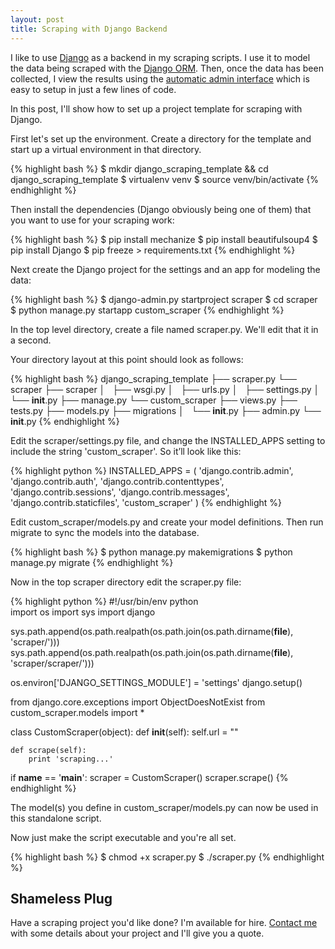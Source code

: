 ```yaml
---
layout: post
title: Scraping with Django Backend
---
```


I like to use [Django](https://www.djangoproject.com/) as a backend in my scraping scripts. 
I use it to model the data being scraped with the [Django ORM](https://docs.djangoproject.com/en/1.7/topics/db/models/).
Then, once the data has been collected, I view the results using the [automatic admin 
interface](https://docs.djangoproject.com/en/1.7/intro/tutorial02/) which is easy to 
setup in just a few lines of code.

In this post, I'll show how to set up a project template for scraping with Django. 

First let's set up the environment. Create a directory for the template and start up a
virtual environment in that directory.

{% highlight bash %}
$ mkdir django_scraping_template && cd django_scraping_template
$ virtualenv venv
$ source venv/bin/activate
{% endhighlight %}

Then install the dependencies (Django obviously being one of them) that you want to use
for your scraping work:

{% highlight bash %}
$ pip install mechanize
$ pip install beautifulsoup4
$ pip install Django
$ pip freeze > requirements.txt
{% endhighlight %}

Next create the Django project for the settings and an app for modeling the data:

{% highlight bash %}
$ django-admin.py startproject scraper
$ cd scraper
$ python manage.py startapp custom_scraper
{% endhighlight %}

In the top level directory, create a file named scraper.py. We'll edit that it in a 
second. 

Your directory layout at this point should look as follows:

{% highlight bash %}
django_scraping_template
├── scraper.py
└── scraper
    ├── scraper
    │   ├── wsgi.py
    │   ├── urls.py
    │   ├── settings.py
    │   └── __init__.py
    ├── manage.py
    └── custom_scraper
        ├── views.py
        ├── tests.py
        ├── models.py
        ├── migrations
        │   └── __init__.py
        ├── admin.py
        └── __init__.py
{% endhighlight %}

Edit the scraper/settings.py file, and change the INSTALLED\_APPS setting to include the string 'custom_scraper'. 
So it’ll look like this:

{% highlight python %}
INSTALLED_APPS = (
    'django.contrib.admin',
    'django.contrib.auth',
    'django.contrib.contenttypes',
    'django.contrib.sessions',
    'django.contrib.messages',
    'django.contrib.staticfiles',
    'custom_scraper'
)
{% endhighlight %}

Edit custom_scraper/models.py and create your model definitions. Then run migrate
to sync the models into the database.

{% highlight bash %}
$ python manage.py makemigrations
$ python manage.py migrate
{% endhighlight %}

Now in the top scraper directory edit the scraper.py file:

{% highlight python %}
#!/usr/bin/env python                                                                                                                                                                
import os
import sys
import django

sys.path.append(os.path.realpath(os.path.join(os.path.dirname(__file__), 'scraper/')))
sys.path.append(os.path.realpath(os.path.join(os.path.dirname(__file__), 'scraper/scraper/')))

os.environ['DJANGO_SETTINGS_MODULE'] = 'settings'
django.setup()

from django.core.exceptions import ObjectDoesNotExist
from custom_scraper.models import *

class CustomScraper(object):
    def __init__(self):
        self.url = ""

    def scrape(self):
        print 'scraping...'

if __name__ == '__main__':
    scraper = CustomScraper()
    scraper.scrape()
{% endhighlight %}

The model(s) you define in custom_scraper/models.py can now be used in this standalone script.

Now just make the script executable and you're all set.

{% highlight bash %}
$ chmod +x scraper.py
$ ./scraper.py
{% endhighlight %}

## Shameless Plug

Have a scraping project you'd like done? I'm available for hire. [Contact me](/contact) 
with some details about your project and I'll give you a quote.

